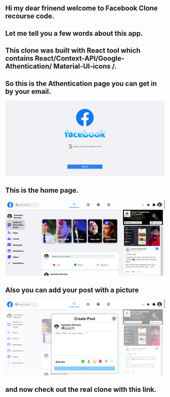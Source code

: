 ## Hi my dear frinend welcome to Facebook Clone recourse code.

## Let me tell you a few words about this app.

## This clone was built with React tool which contains React/Context-API/Google-Athentication/ Material-UI-icons /.

## So this is the Athentication page you can get in by your email.

<img src="./public/login.PNG"/>

## This is the home page.

 <img src="./public/faceHome.PNG"/>

## Also you can add your post with a picture

<img src="./public/post.PNG"/>

## and now check out the real clone with this link.
